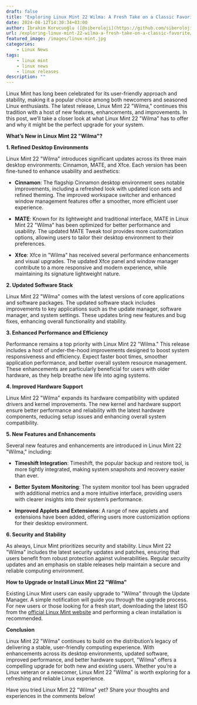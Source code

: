 ```yaml
---
draft: false
title: "Exploring Linux Mint 22 Wilma: A Fresh Take on a Classic Favorite"
date: 2024-08-12T14:30:34+03:00
author: İbrahim Korucuoğlu ([@siberoloji](https://github.com/siberoloji))
url: /exploring-linux-mint-22-wilma-a-fresh-take-on-a-classic-favorite/
featured_image: /images/linux-mint.jpg
categories:
    - Linux News
tags:
    - linux mint
    - linux news
    - linux releases
description: ""
---
```



Linux Mint has long been celebrated for its user-friendly approach and stability, making it a popular choice among both newcomers and seasoned Linux enthusiasts. The latest release, Linux Mint 22 "Wilma," continues this tradition with a host of new features, enhancements, and improvements. In this post, we’ll take a closer look at what Linux Mint 22 "Wilma" has to offer and why it might be the perfect upgrade for your system.



**What’s New in Linux Mint 22 "Wilma"?**



**1. Refined Desktop Environments**



Linux Mint 22 "Wilma" introduces significant updates across its three main desktop environments: Cinnamon, MATE, and Xfce. Each version has been fine-tuned to enhance usability and aesthetics:


* **Cinnamon**: The flagship Cinnamon desktop environment sees notable improvements, including a refreshed look with updated icon sets and refined theming. The improved workspace switcher and enhanced window management features offer a smoother, more efficient user experience.

* **MATE**: Known for its lightweight and traditional interface, MATE in Linux Mint 22 "Wilma" has been optimized for better performance and usability. The updated MATE Tweak tool provides more customization options, allowing users to tailor their desktop environment to their preferences.

* **Xfce**: Xfce in "Wilma" has received several performance enhancements and visual upgrades. The updated Xfce panel and window manager contribute to a more responsive and modern experience, while maintaining its signature lightweight nature.




**2. Updated Software Stack**



Linux Mint 22 "Wilma" comes with the latest versions of core applications and software packages. The updated software stack includes improvements to key applications such as the update manager, software manager, and system settings. These updates bring new features and bug fixes, enhancing overall functionality and stability.



**3. Enhanced Performance and Efficiency**



Performance remains a top priority with Linux Mint 22 "Wilma." This release includes a host of under-the-hood improvements designed to boost system responsiveness and efficiency. Expect faster boot times, smoother application performance, and better overall system resource management. These enhancements are particularly beneficial for users with older hardware, as they help breathe new life into aging systems.



**4. Improved Hardware Support**



Linux Mint 22 "Wilma" expands its hardware compatibility with updated drivers and kernel improvements. The new kernel and hardware support ensure better performance and reliability with the latest hardware components, reducing setup issues and enhancing overall system compatibility.



**5. New Features and Enhancements**



Several new features and enhancements are introduced in Linux Mint 22 "Wilma," including:


* **Timeshift Integration**: Timeshift, the popular backup and restore tool, is more tightly integrated, making system snapshots and recovery easier than ever.

* **Better System Monitoring**: The system monitor tool has been upgraded with additional metrics and a more intuitive interface, providing users with clearer insights into their system’s performance.

* **Improved Applets and Extensions**: A range of new applets and extensions have been added, offering users more customization options for their desktop environment.




**6. Security and Stability**



As always, Linux Mint prioritizes security and stability. Linux Mint 22 "Wilma" includes the latest security updates and patches, ensuring that users benefit from robust protection against vulnerabilities. Regular security updates and an emphasis on stable releases help maintain a secure and reliable computing environment.



**How to Upgrade or Install Linux Mint 22 "Wilma"**



Existing Linux Mint users can easily upgrade to "Wilma" through the Update Manager. A simple notification will guide you through the upgrade process. For new users or those looking for a fresh start, downloading the latest ISO from the <a href="https://linuxmint.com">official Linux Mint website</a> and performing a clean installation is recommended.



**Conclusion**



Linux Mint 22 "Wilma" continues to build on the distribution’s legacy of delivering a stable, user-friendly computing experience. With enhancements across its desktop environments, updated software, improved performance, and better hardware support, "Wilma" offers a compelling upgrade for both new and existing users. Whether you’re a Linux veteran or a newcomer, Linux Mint 22 "Wilma" is worth exploring for a refreshing and reliable Linux experience.



Have you tried Linux Mint 22 "Wilma" yet? Share your thoughts and experiences in the comments below!
